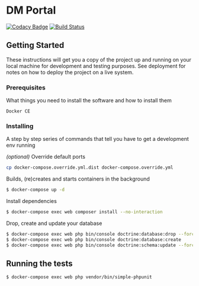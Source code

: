 # DM Portal

[![Codacy Badge](https://api.codacy.com/project/badge/Grade/522be124011a4104ad5ecd8af6c7c50c)](https://app.codacy.com/app/Darkmira/dm-portal?utm_source=github.com&utm_medium=referral&utm_content=Darkmira/dm-portal&utm_campaign=Badge_Grade_Dashboard)
[![Build Status](https://travis-ci.org/Darkmira/dm-portal.svg?branch=develop)](https://travis-ci.org/Darkmira/dm-portal)

## Getting Started

These instructions will get you a copy of the project up and running on your local machine for development and testing purposes. See deployment for notes on how to deploy the project on a live system.

### Prerequisites

What things you need to install the software and how to install them

```
Docker CE
```

### Installing

A step by step series of commands that tell you have to get a development env running

*(optional)* Override default ports
```bash
cp docker-compose.override.yml.dist docker-compose.override.yml
```

Builds, (re)creates and starts containers in the background
```bash
$ docker-compose up -d
```

Install dependencies
```bash
$ docker-compose exec web composer install --no-interaction
```

Drop, create and update your database
```bash
$ docker-compose exec web php bin/console doctrine:database:drop --force
$ docker-compose exec web php bin/console doctrine:database:create
$ docker-compose exec web php bin/console doctrine:schema:update --force
```

## Running the tests

```bash
$ docker-compose exec web php vendor/bin/simple-phpunit
```
